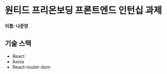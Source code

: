 # 원티드 프리온보딩 프론트엔드 인턴십 과제

<h4>이름: 나준영</h4>



## 기술 스택
<ul>
    <li>React</li>
    <li>Axios</li>
    <li>React-router-dom</li>
</ul>